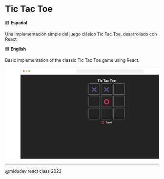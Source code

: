 # Tic Tac Toe

🟥 **Español**

Una implementación simple del juego clásico Tic Tac Toe, desarrollado con React

🟦 **English**

Basic implementation of the classic Tic Tac Toe game using React.

<img src='public/react-tic-tac-toe.png'/>

---

@midudev react class 2023
